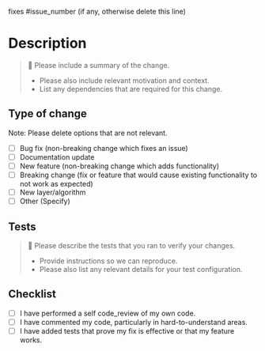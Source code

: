 fixes #issue_number (if any, otherwise delete this line)

# Description

> :memo: Please include a summary of the change. 
>  
> * Please also include relevant motivation and context.  
> * List any dependencies that are required for this change.  

## Type of change

Note: Please delete options that are not relevant.

- [ ] Bug fix (non-breaking change which fixes an issue)
- [ ] Documentation update
- [ ] New feature (non-breaking change which adds functionality)
- [ ] Breaking change (fix or feature that would cause existing functionality to not work as expected)
- [ ] New layer/algorithm
- [ ] Other (Specify)

## Tests

> :memo: Please describe the tests that you ran to verify your changes.
>  
> * Provide instructions so we can reproduce.  
> * Please also list any relevant details for your test configuration.  

## Checklist

- [ ] I have performed a self code_review of my own code.
- [ ] I have commented my code, particularly in hard-to-understand areas.
- [ ] I have added tests that prove my fix is effective or that my feature works.
